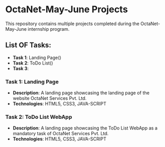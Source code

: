 # OctaNet-May-June Projects
This repository contains multiple projects completed during the OctaNet-May-June internship program.

## List OF Tasks:
- **Task 1**: Landing Page()
- **Task 2**: ToDo List()
- **Task 3**:

### Task 1: Landing Page

- **Description**: A landing page showcasing the landing page of the website OctaNet Services Pvt. Ltd.
- **Technologies**: HTML5, CSS3, JAVA-SCRIPT

### Task 2: ToDo List WebApp

- **Description**: A landing page showcasing the ToDo List WebApp as a mandatory task of OctaNet Services Pvt. Ltd.
- **Technologies**: HTML5, CSS3, JAVA-SCRIPT
